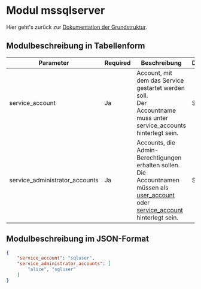 # Modul mssqlserver

Hier geht's zurück zur [Dokumentation der Grundstruktur](./cfg_root.md).

## Modulbeschreibung in Tabellenform

|Parameter           |Required|Beschreibung                               |Datentyp             |Beispiel                 |
|--------------------|--------|-------------------------------------------|---------------------|-------------------------|
|service_account     |Ja      |Account, mit dem das Service gestartet werden soll.<br>Der Accountname muss unter service_accounts hinterlegt sein.|String               |`"sqluser"`                |
|service_administrator_accounts|Ja      |Accounts, die Admin-Berechtigungen erhalten sollen.<br>Die Accountnamen müssen als [user_account](./cfg_user_account.md) oder [service_account](./cfg_service_account.md) hinterlegt sein.|String[]             |`"alice", "sqluser"`       |

## Modulbeschreibung im JSON-Format

```json
{
    "service_account": "sqluser",
    "service_administrator_accounts": [
        "alice", "sqluser"
    ]
}
```
